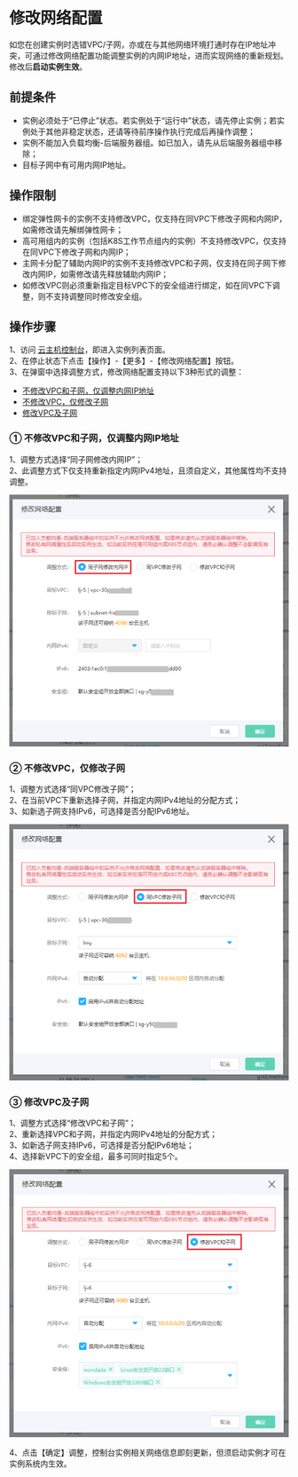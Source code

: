 # 修改网络配置

如您在创建实例时选错VPC/子网，亦或在与其他网络环境打通时存在IP地址冲突，可通过修改网络配置功能调整实例的内网IP地址，进而实现网络的重新规划。
修改后**启动实例生效**。

## 前提条件
* 实例必须处于“已停止”状态。若实例处于“运行中”状态，请先停止实例；若实例处于其他非稳定状态，还请等待前序操作执行完成后再操作调整；
* 实例不能加入负载均衡-后端服务器组。如已加入，请先从后端服务器组中移除；
* 目标子网中有可用内网IP地址。

## 操作限制
* 绑定弹性网卡的实例不支持修改VPC，仅支持在同VPC下修改子网和内网IP，如需修改请先解绑弹性网卡；
* 高可用组内的实例（包括K8S工作节点组内的实例）不支持修改VPC，仅支持在同VPC下修改子网和内网IP；
* 主网卡分配了辅助内网IP的实例不支持修改VPC和子网，仅支持在同子网下修改内网IP，如需修改请先释放辅助内网IP；
* 如修改VPC则必须重新指定目标VPC下的安全组进行绑定，如在同VPC下调整，则不支持调整同时修改安全组。

## 操作步骤
1、访问 [云主机控制台](https://cns-console.jdcloud.com/host/compute/list)，即进入实例列表页面。<br>
2、在停止状态下点击【操作】-【更多】-【修改网络配置】按钮。<br>
3、在弹窗中选择调整方式，修改网络配置支持以下3种形式的调整：

* [不修改VPC和子网，仅调整内网IP地址](Modify-VPC-Attribute#Modify-Method-1)
* [不修改VPC，仅修改子网](Modify-VPC-Attribute#Modify-Method-2)
* [修改VPC及子网](Modify-VPC-Attribute#Modify-Method-3)

<div id="Modify-Method-1"></div>

### ① 不修改VPC和子网，仅调整内网IP地址
1、调整方式选择“同子网修改内网IP”；<br>
2、此调整方式下仅支持重新指定内网IPv4地址，且须自定义，其他属性均不支持调整。<br>

![](../../../../../image/vm/iv-modifyvpc1.png)

<div id="Modify-Method-2"></div>

### ② 不修改VPC，仅修改子网
1、调整方式选择“同VPC修改子网”；<br>
2、在当前VPC下重新选择子网，并指定内网IPv4地址的分配方式；<br>
3、如新选子网支持IPv6，可选择是否分配IPv6地址。<br>

![](../../../../../image/vm/iv-modifyvpc2.png)

<div id="Modify-Method-3"></div>

### ③ 修改VPC及子网
1、调整方式选择“修改VPC和子网”；<br>
2、重新选择VPC和子网，并指定内网IPv4地址的分配方式；<br>
3、如新选子网支持IPv6，可选择是否分配IPv6地址；<br>
4、选择新VPC下的安全组，最多可同时指定5个。

![](../../../../../image/vm/iv-modifyvpc3.png)

4、点击【确定】调整，控制台实例相关网络信息即刻更新，但须启动实例才可在实例系统内生效。

